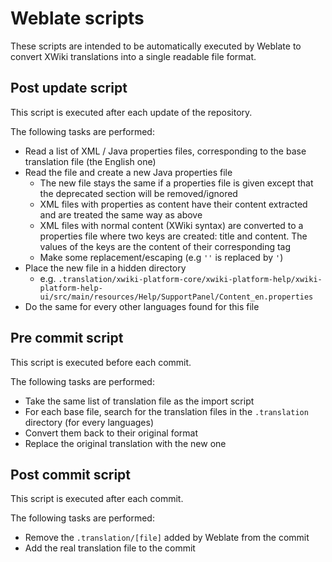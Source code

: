 # Weblate scripts

These scripts are intended to be automatically executed by Weblate to convert XWiki translations into a single readable file format.

## Post update script

This script is executed after each update of the repository.

The following tasks are performed:

* Read a list of XML / Java properties files, corresponding to the base translation file (the English one)
* Read the file and create a new Java properties file
  * The new file stays the same if a properties file is given except that the deprecated section will be removed/ignored
  * XML files with properties as content have their content extracted and are treated the same way as above
  * XML files with normal content (XWiki syntax) are converted to a properties file where two keys are created: title and content. The values of the keys are the content of their corresponding tag
  * Make some replacement/escaping (e.g `''` is replaced by `'`)
* Place the new file in a hidden directory
  * e.g. `.translation/xwiki-platform-core/xwiki-platform-help/xwiki-platform-help-ui/src/main/resources/Help/SupportPanel/Content_en.properties`
* Do the same for every other languages found for this file

## Pre commit script

This script is executed before each commit.

The following tasks are performed:

* Take the same list of translation file as the import script
* For each base file, search for the translation files in the `.translation` directory (for every languages)
* Convert them back to their original format
* Replace the original translation with the new one

## Post commit script

This script is executed after each commit.

The following tasks are performed:

* Remove the `.translation/[file]` added by Weblate from the commit
* Add the real translation file to the commit
